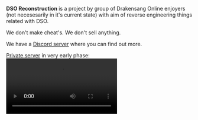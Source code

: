 **DSO Reconstruction** is a project by group of Drakensang Online enjoyers (not necesesarily in it's current state) with aim of reverse engineering things related with DSO.

We don't make cheat's. We don't sell anything.

We have a [Discord server](https://discord.gg/GV4ejwnB) where you can find out more.

[Private server](https://github.com/DSO-Reconstruction/DSOR_Server) in very early phase:
<video controls src="vid.mp4" title="Title"></video>